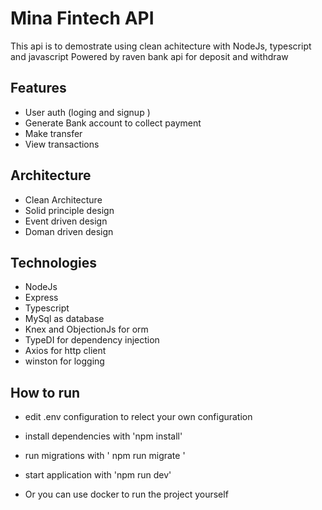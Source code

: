 # Mina Fintech API

 This api is to demostrate using clean achitecture with NodeJs, typescript and javascript
 Powered by raven bank api for deposit and withdraw

 ## Features
 - User auth (loging and signup )
 - Generate Bank account to collect payment
 - Make transfer
 - View  transactions

## Architecture
- Clean Architecture
- Solid principle design
- Event driven design
- Doman driven design

## Technologies

- NodeJs
- Express
- Typescript
- MySql as database
- Knex and ObjectionJs for orm
- TypeDI for dependency injection
- Axios  for http client
- winston for logging

## How to run
-  edit .env configuration to relect your own configuration
-  install dependencies with 'npm install'
-  run migrations with ' npm run migrate '
-  start application with 'npm run dev'

- Or you can use docker to run the project yourself

